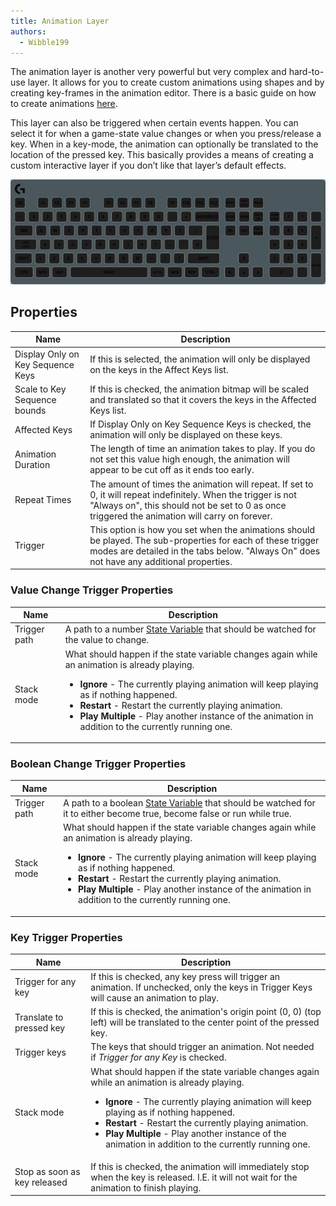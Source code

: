 ```yaml
---
title: Animation Layer
authors:
  - Wibble199
---
```


The animation layer is another very powerful but very complex and hard-to-use layer. It allows for you to create custom animations using shapes and by creating key-frames in the animation editor. There is a basic guide on how to create animations [here](../../advanced-topics/animation-editor).

This layer can also be triggered when certain events happen. You can select it for when a game-state value changes or when you press/release a key. When in a key-mode, the animation can optionally be translated to the location of the pressed key. This basically provides a means of creating a custom interactive layer if you don’t like that layer’s default effects.

![An very basic example animation that has a rectangle that grows in width, then in height](/img/docs/layer-animation.gif)

## Properties

Name|Description
-|-
Display Only on Key Sequence Keys|If this is selected, the animation will only be displayed on the keys in the Affect Keys list.
Scale to Key Sequence bounds|If this is checked, the animation bitmap will be scaled and translated so that it covers the keys in the Affected Keys list.
Affected Keys|If Display Only on Key Sequence Keys is checked, the animation will only be displayed on these keys.
Animation Duration|The length of time an animation takes to play. If you do not set this value high enough, the animation will appear to be cut off as it ends too early.
Repeat Times|The amount of times the animation will repeat. If set to 0, it will repeat indefinitely. When the trigger is not "Always on", this should not be set to 0 as once triggered the animation will carry on forever.
Trigger|This option is how you set when the animations should be played. The sub-properties for each of these trigger modes are detailed in the tabs below. "Always On" does not have any additional properties.

### Value Change Trigger Properties
<table>
  <thead>
    <tr>
      <th>Name</th>
      <th>Description</th>
    </tr>
  </thead>
  <tbody>
    <tr>
      <td>Trigger path</td>
      <td>A path to a number <a href="../advanced-topics/state-variables">State Variable</a> that should be watched for the value to change.</td>
    </tr>
    <tr>
      <td>Stack mode</td>
      <td>What should happen if the state variable changes again while an animation is already playing.<ul>
        <li><strong>Ignore</strong> - The currently playing animation will keep playing as if nothing happened.</li>
        <li><strong>Restart</strong> - Restart the currently playing animation.</li>
        <li><strong>Play Multiple</strong> - Play another instance of the animation in addition to the currently running one.</li>
      </ul></td>
    </tr>
  </tbody>
</table>

### Boolean Change Trigger Properties
<table>
  <thead>
    <tr>
      <th>Name</th>
      <th>Description</th>
    </tr>
  </thead>
  <tbody>
    <tr>
      <td>Trigger path</td>
      <td>A path to a boolean <a href="../advanced-topics/state-variables">State Variable</a> that should be watched for it to either become true, become false or run while true.</td>
    </tr>
    <tr>
      <td>Stack mode</td>
      <td>What should happen if the state variable changes again while an animation is already playing.<ul>
        <li><strong>Ignore</strong> - The currently playing animation will keep playing as if nothing happened.</li>
        <li><strong>Restart</strong> - Restart the currently playing animation.</li>
        <li><strong>Play Multiple</strong> - Play another instance of the animation in addition to the currently running one.</li>
      </ul></td>
    </tr>
  </tbody>
</table>

### Key Trigger Properties
<table>
  <thead>
    <tr>
      <th>Name</th>
      <th>Description</th>
    </tr>
  </thead>
  <tbody>
    <tr>
      <td>Trigger for any key</td>
      <td>If this is checked, any key press will trigger an animation. If unchecked, only the keys in Trigger Keys will cause an animation to play.</td>
    </tr>
    <tr>
      <td>Translate to pressed key</td>
      <td>If this is checked, the animation's origin point (0, 0) (top left) will be translated to the center point of the pressed key.</td>
    </tr>
    <tr>
      <td>Trigger keys</td>
      <td>The keys that should trigger an animation. Not needed if <em>Trigger for any Key</em> is checked.</td>
    </tr>
    <tr>
      <td>Stack mode</td>
      <td>What should happen if the state variable changes again while an animation is already playing.<ul>
        <li><strong>Ignore</strong> - The currently playing animation will keep playing as if nothing happened.</li>
        <li><strong>Restart</strong> - Restart the currently playing animation.</li>
        <li><strong>Play Multiple</strong> - Play another instance of the animation in addition to the currently running one.</li>
      </ul></td>
    </tr>
    <tr>
      <td>Stop as soon as key released</td>
      <td>If this is checked, the animation will immediately stop when the key is released. I.E. it will not wait for the animation to finish playing.</td>
    </tr>
  </tbody>
</table>